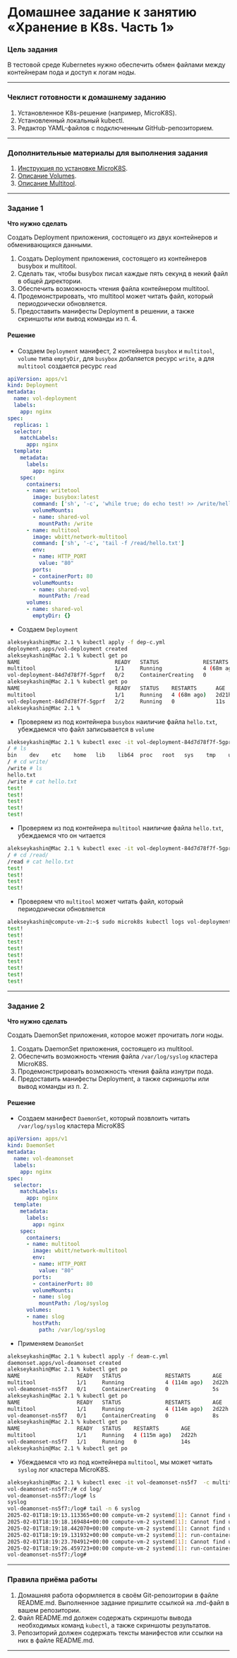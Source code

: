 # Домашнее задание к занятию «Хранение в K8s. Часть 1»

### Цель задания

В тестовой среде Kubernetes нужно обеспечить обмен файлами между контейнерам пода и доступ к логам ноды.

------

### Чеклист готовности к домашнему заданию

1. Установленное K8s-решение (например, MicroK8S).
2. Установленный локальный kubectl.
3. Редактор YAML-файлов с подключенным GitHub-репозиторием.

------

### Дополнительные материалы для выполнения задания

1. [Инструкция по установке MicroK8S](https://microk8s.io/docs/getting-started).
2. [Описание Volumes](https://kubernetes.io/docs/concepts/storage/volumes/).
3. [Описание Multitool](https://github.com/wbitt/Network-MultiTool).

------

### Задание 1 

**Что нужно сделать**

Создать Deployment приложения, состоящего из двух контейнеров и обменивающихся данными.

1. Создать Deployment приложения, состоящего из контейнеров busybox и multitool.
2. Сделать так, чтобы busybox писал каждые пять секунд в некий файл в общей директории.
3. Обеспечить возможность чтения файла контейнером multitool.
4. Продемонстрировать, что multitool может читать файл, который периодоически обновляется.
5. Предоставить манифесты Deployment в решении, а также скриншоты или вывод команды из п. 4.

#### Решение

- Создаем `Deployment` манифест, 2 контейнера `busybox` и `multitool`, `volume` типа `emptyDir`, для `busybox` добаляется ресурс `write`, а для `multitool` создается ресурс `read`

```yml
apiVersion: apps/v1
kind: Deployment
metadata:
  name: vol-deployment
  labels:
    app: nginx
spec:
  replicas: 1
  selector:
    matchLabels:
      app: nginx
  template:
    metadata:
      labels:
        app: nginx
    spec:
      containers:
      - name: writetool
        image: busybox:latest
        command: ['sh', '-c', 'while true; do echo test! >> /write/hello.txt; sleep 5; done']
        volumeMounts:
        - name: shared-vol
          mountPath: /write
      - name: multitool
        image: wbitt/network-multitool
        command: ['sh', '-c', 'tail -f /read/hello.txt']
        env:
        - name: HTTP_PORT
          value: "80"
        ports:
        - containerPort: 80
        volumeMounts:
        - name: shared-vol
          mountPath: /read
      volumes:
      - name: shared-vol
        emptyDir: {}
```

- Создаем `Deployment`

```bash
alekseykashin@Mac 2.1 % kubectl apply -f dep-c.yml 
deployment.apps/vol-deployment created
alekseykashin@Mac 2.1 % kubectl get po            
NAME                              READY   STATUS              RESTARTS      AGE
multitool                         1/1     Running             4 (68m ago)   2d21h
vol-deployment-84d7d78f7f-5gprf   0/2     ContainerCreating   0             2s
alekseykashin@Mac 2.1 % kubectl get po
NAME                              READY   STATUS    RESTARTS      AGE
multitool                         1/1     Running   4 (68m ago)   2d21h
vol-deployment-84d7d78f7f-5gprf   2/2     Running   0             11s
alekseykashin@Mac 2.1 % 
```

- Проверяем из под контейнера `busybox` наиличие файла `hello.txt`, убеждаемся что файл записывается в `volume`

```bash
alekseykashin@Mac 2.1 % kubectl exec -it vol-deployment-84d7d78f7f-5gprf -c writetool -- sh  
/ # ls
bin    dev    etc    home   lib    lib64  proc   root   sys    tmp    usr    var    write
/ # cd write/
/write # ls
hello.txt
/write # cat hello.txt 
test!
test!
test!
test!
test!
```

- Проверяем из под контейнера `multitool` наиличие файла `hello.txt`, убеждаемся что он читается

```bash
alekseykashin@Mac 2.1 % kubectl exec -it vol-deployment-84d7d78f7f-5gprf -c multitool -- sh
/ # cd /read/
/read # cat hello.txt 
test!
test!
test!
test!
```

- Проверяем что `multitool` может читать файл, который периодоически обновляется
```bash
alekseykashin@compute-vm-2:~$ sudo microk8s kubectl logs vol-deployment-84d7d78f7f-5gprf -c multitool
test!
test!
test!
test!
test!
test!
test!
test!
test!
```

------

### Задание 2

**Что нужно сделать**

Создать DaemonSet приложения, которое может прочитать логи ноды.

1. Создать DaemonSet приложения, состоящего из multitool.
2. Обеспечить возможность чтения файла `/var/log/syslog` кластера MicroK8S.
3. Продемонстрировать возможность чтения файла изнутри пода.
4. Предоставить манифесты Deployment, а также скриншоты или вывод команды из п. 2.


#### Решение

- Создаем манифест `DaemonSet`, который позвлоить читать `/var/log/syslog` кластера MicroK8S

```yaml
apiVersion: apps/v1
kind: DaemonSet
metadata:
  name: vol-deamonset
  labels:
    app: nginx
spec:
  selector:
    matchLabels:
      app: nginx
  template:
    metadata:
      labels:
        app: nginx
    spec:
      containers:
      - name: multitool
        image: wbitt/network-multitool
        env:
        - name: HTTP_PORT
          value: "80"
        ports:
        - containerPort: 80
        volumeMounts:
        - name: slog
          mountPath: /log/syslog
      volumes:
      - name: slog
        hostPath: 
          path: /var/log/syslog

```

- Применяем `DeamonSet`

```bash
alekseykashin@Mac 2.1 % kubectl apply -f deam-c.yml                               
daemonset.apps/vol-deamonset created
alekseykashin@Mac 2.1 % kubectl get po             
NAME                  READY   STATUS              RESTARTS       AGE
multitool             1/1     Running             4 (114m ago)   2d22h
vol-deamonset-ns5f7   0/1     ContainerCreating   0              5s
alekseykashin@Mac 2.1 % kubectl get po             
NAME                  READY   STATUS              RESTARTS       AGE
multitool             1/1     Running             4 (114m ago)   2d22h
vol-deamonset-ns5f7   0/1     ContainerCreating   0              8s
alekseykashin@Mac 2.1 % kubectl get po
NAME                  READY   STATUS    RESTARTS       AGE
multitool             1/1     Running   4 (115m ago)   2d22h
vol-deamonset-ns5f7   1/1     Running   0              14s
alekseykashin@Mac 2.1 % kubectl get po
```

- Убеждаемся что из под контейнера `multitool`, мы может читать `syslog` лог кластера MicroK8S.

```bash
alekseykashin@Mac 2.1 % kubectl exec -it vol-deamonset-ns5f7  -c multitool -- bash 
vol-deamonset-ns5f7:/# cd log/
vol-deamonset-ns5f7:/log# ls
syslog
vol-deamonset-ns5f7:/log# tail -n 6 syslog 
2025-02-01T18:19:13.113365+00:00 compute-vm-2 systemd[1]: Cannot find unit for notify message of PID 181346, ignoring.
2025-02-01T18:19:18.169484+00:00 compute-vm-2 systemd[1]: Cannot find unit for notify message of PID 181425, ignoring.
2025-02-01T18:19:18.442070+00:00 compute-vm-2 systemd[1]: Cannot find unit for notify message of PID 181495, ignoring.
2025-02-01T18:19:19.131932+00:00 compute-vm-2 systemd[1]: run-containerd-runc-k8s.io-302bbd5d11f45996d3786f41ab0819c2fb84be5ae994602c0d7827a0b3577984-runc.TaCv0I.mount: Deactivated successfully.
2025-02-01T18:19:23.704912+00:00 compute-vm-2 systemd[1]: Cannot find unit for notify message of PID 181615, ignoring.
2025-02-01T18:19:26.459723+00:00 compute-vm-2 systemd[1]: run-containerd-runc-k8s.io-098f898003636ccc7c9d0124929dc2a0b965554c0eef9b4a09e720318a8f971b-runc.mZWj9O.mount: Deactivated successfully.
vol-deamonset-ns5f7:/log# 
```

------

### Правила приёма работы

1. Домашняя работа оформляется в своём Git-репозитории в файле README.md. Выполненное задание пришлите ссылкой на .md-файл в вашем репозитории.
2. Файл README.md должен содержать скриншоты вывода необходимых команд `kubectl`, а также скриншоты результатов.
3. Репозиторий должен содержать тексты манифестов или ссылки на них в файле README.md.

------
